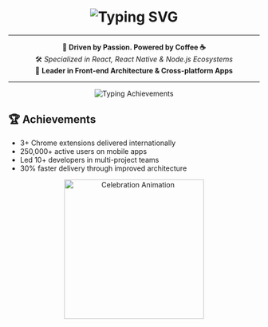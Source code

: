 <h1 align="center">
  <img src="https://readme-typing-svg.demolab.com?font=Fira+Code&size=32&pause=1000&color=0ff&center=true&width=700&height=80&lines=Hi,+I'm+Pooriya;Full-Stack+Developer;React+%7C+React+Native+%7C+Node.js" alt="Typing SVG" />
</h1>

---

<div align="center">
  
🧠 <b>Driven by Passion. Powered by Coffee ☕</b><br>
🛠️ <i>Specialized in React, React Native & Node.js Ecosystems</i><br>
🎯 <b>Leader in Front-end Architecture & Cross-platform Apps</b>

</div>

---

<p align="center">
  <!-- فقط این یکی انیمیشن تایپ داره -->
  <img src="https://readme-typing-svg.demolab.com?font=Fira+Code&size=24&pause=1000&color=00F0FF&center=true&width=600&height=70&lines=Achievements;3%2B+Chrome+Extensions+Delivered;250%2C000%2B+Active+Users;Led+10%2B+Developers;30%25+Faster+Delivery+Through+Improved+Architecture" alt="Typing Achievements" />
</p>

<!-- متن ساده و ثابت پایینش -->
## 🏆 Achievements

- 3+ Chrome extensions delivered internationally  
- 250,000+ active users on mobile apps  
- Led 10+ developers in multi-project teams  
- 30% faster delivery through improved architecture  

<p align="center">
  <img src="https://media.giphy.com/media/3o7btPCcdNniyf0ArS/giphy.gif" alt="Celebration Animation" width="280" />
</p>
